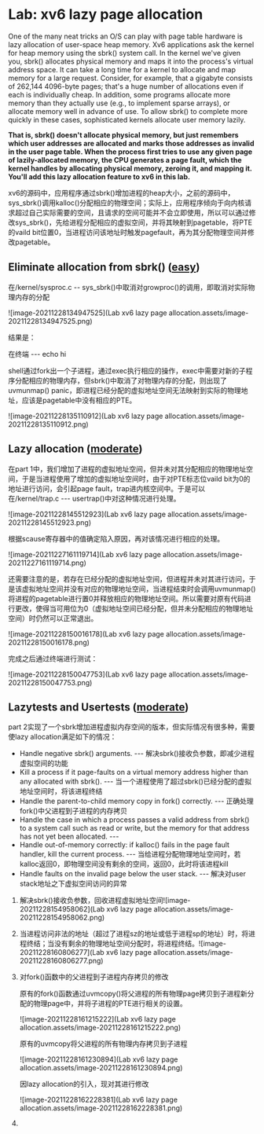 # Lab: xv6 lazy page allocation

One of the many neat tricks an O/S can play with page table hardware is lazy allocation of user-space heap memory. Xv6 applications ask the kernel for heap memory using the sbrk() system call. In the kernel we've given you, sbrk() allocates physical memory and maps it into the process's virtual address space. It can take a long time for a kernel to allocate and map memory for a large request. Consider, for example, that a gigabyte consists of 262,144 4096-byte pages; that's a huge number of allocations even if each is individually cheap. In addition, some programs allocate more memory than they actually use (e.g., to implement sparse arrays), or allocate memory well in advance of use. To allow sbrk() to complete more quickly in these cases, sophisticated kernels allocate user memory lazily. 

**That is, sbrk() doesn't allocate physical memory, but just remembers which user addresses are allocated and marks those addresses as invalid in the user page table. When the process first tries to use any given page of lazily-allocated memory, the CPU generates a page fault, which the kernel handles by allocating physical memory, zeroing it, and mapping it. You'll add this lazy allocation feature to xv6 in this lab.**

xv6的源码中，应用程序通过sbrk()增加进程的heap大小，之前的源码中，sys_sbrk()调用kalloc()分配相应的物理空间；实际上，应用程序倾向于向内核请求超过自己实际需要的空间，且请求的空间可能并不会立即使用，所以可以通过修改sys_sbrk()，先给进程分配相应的虚拟空间，并将其映射到pagetable，将PTE的vaild bit位置0，当进程访问该地址时触发pagefault，再为其分配物理空间并修改pagetable。

## Eliminate allocation from sbrk() ([easy](https://pdos.csail.mit.edu/6.828/2020/labs/guidance.html))

在/kernel/sysproc.c -- sys_sbrk()中取消对growproc()的调用，即取消对实际物理内存的分配

![image-20211228134947525](Lab xv6 lazy page allocation.assets/image-20211228134947525.png)

结果是：

在终端 --- echo hi

shell通过fork出一个子进程，通过exec执行相应的操作，exec中需要对新的子程序分配相应的物理内存，但sbrk()中取消了对物理内存的分配，则出现了uvmunmap() panic，即进程已经分配的虚拟地址空间无法映射到实际的物理地址，应该是pagetable中没有相应的PTE。

![image-20211228135110912](Lab xv6 lazy page allocation.assets/image-20211228135110912.png)

## Lazy allocation ([moderate](https://pdos.csail.mit.edu/6.828/2020/labs/guidance.html))

在part 1中，我们增加了进程的虚拟地址空间，但并未对其分配相应的物理地址空间，于是当进程使用了增加的虚拟地址空间时，由于对PTE标志位vaild bit为0的地址进行访问，会引起page fault，trap进内核空间中。于是可以在/kernel/trap.c --- usertrap()中对这种情况进行处理。

![image-20211228145512923](Lab xv6 lazy page allocation.assets/image-20211228145512923.png)

根据scause寄存器中的值确定陷入原因，再对该情况进行相应的处理。

![image-20211227161119714](Lab xv6 lazy page allocation.assets/image-20211227161119714.png)

还需要注意的是，若存在已经分配的虚拟地址空间，但进程并未对其进行访问，于是该虚拟地址空间并没有对应的物理地址空间，当进程结束时会调用uvmunmap()将进程的pagetable进行置0并释放相应的物理地址空间。所以需要对原有代码进行更改，使得当可用位为0（虚拟地址空间已经分配，但并未分配相应的物理地址空间）时仍然可以正常退出。

![image-20211228150016178](Lab xv6 lazy page allocation.assets/image-20211228150016178.png)

完成之后通过终端进行测试：

![image-20211228150047753](Lab xv6 lazy page allocation.assets/image-20211228150047753.png)

## Lazytests and Usertests ([moderate](https://pdos.csail.mit.edu/6.828/2020/labs/guidance.html))

part 2实现了一个sbrk增加进程虚拟内存空间的版本，但实际情况有很多种，需要使lazy allocation满足如下的情况：

- Handle negative sbrk() arguments.    --- 解决sbrk()接收负参数，即减少进程虚拟空间的功能
- Kill a process if it page-faults on a virtual memory address  higher than any allocated with sbrk().   --- 当一个进程使用了超过sbrk()已经分配的虚拟地址空间时，将该进程终结
- Handle the parent-to-child memory copy in fork() correctly.    --- 正确处理fork()中父进程到子进程的内存拷贝
- Handle the case in which a process passes a valid address  from sbrk()  to a system call such as read or write, but the memory for  that address has not yet been allocated.   --- 
-  Handle out-of-memory correctly: if kalloc() fails in the page fault handler, kill the current process.   --- 当给进程分配物理地址空间时，若kalloc返回0，即物理空间没有剩余的空间，返回0，此时将该进程kill
- Handle faults on the invalid page below the user stack. --- 解决对user stack地址之下虚拟空间访问的异常

1. 解决sbrk()接收负参数，回收进程虚拟地址空间![image-20211228154958062](Lab xv6 lazy page allocation.assets/image-20211228154958062.png)

2. 当进程访问非法的地址（超过了进程sz的地址或低于进程sp的地址）时，将进程终结；当没有剩余的物理地址空间分配时，将进程终结。![image-20211228160806277](Lab xv6 lazy page allocation.assets/image-20211228160806277.png)

3. 对fork()函数中的父进程到子进程内存拷贝的修改

   原有的fork()函数通过uvmcopy()将父进程的所有物理page拷贝到子进程新分配的物理page中，并将子进程的PTE进行相关的设置。

   ![image-20211228161215222](Lab xv6 lazy page allocation.assets/image-20211228161215222.png)

   原有的uvmcopy将父进程的所有物理内存拷贝到子进程

   ![image-20211228161230894](Lab xv6 lazy page allocation.assets/image-20211228161230894.png)

   因lazy allocation的引入，现对其进行修改

   ![image-20211228162228381](Lab xv6 lazy page allocation.assets/image-20211228162228381.png)

4. 

